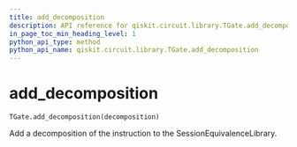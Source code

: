 ```yaml
---
title: add_decomposition
description: API reference for qiskit.circuit.library.TGate.add_decomposition
in_page_toc_min_heading_level: 1
python_api_type: method
python_api_name: qiskit.circuit.library.TGate.add_decomposition
---
```


# add\_decomposition

<span id="qiskit.circuit.library.TGate.add_decomposition" />

`TGate.add_decomposition(decomposition)`

Add a decomposition of the instruction to the SessionEquivalenceLibrary.

